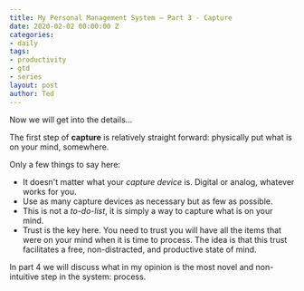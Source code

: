 ```yaml
---
title: My Personal Management System – Part 3 - Capture
date: 2020-02-02 00:00:00 Z
categories:
- daily
tags:
- productivity
- gtd
- series
layout: post
author: Ted
---
```


Now we will get into the details...

The first step of **capture** is relatively straight forward: physically put what is on your mind, somewhere.

Only a few things to say here:

- It doesn't matter what your _capture device_ is. Digital or analog, whatever works for you.
- Use as many capture devices as necessary but as few as possible.
- This is not a _to-do-list_, it is simply a way to capture what is on your mind.
- Trust is the key here. You need to trust you will have all the items that were on your mind when it is time to process. The idea is that this trust facilitates a free, non-distracted, and productive state of mind.

In part 4 we will discuss what in my opinion is the most novel and non-intuitive step in the system: process.  
